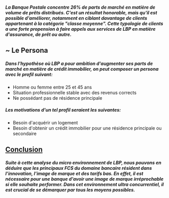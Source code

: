 ##### La Banque Postale concentre 26% de parts de marché en matière de volume de prêts distribués. C'est un résultat honorable, mais qu'il est possible d'améliorer, notamment en ciblant davantage de clients appartenant à la catégorie "classe moyenne". Cette typologie de clients a une forte propension à faire appels aux services de LBP en matière d'assurance, de prêt ou autre.


## ~ Le Persona
##### Dans l'hypothèse où LBP a pour ambition d'augmenter ses parts de marché en matière de crédit immobilier, on peut composer un persona avec le profil suivant:
* Homme ou femme entre 25 et 45 ans
* Situation professionnelle stable avec des revenus corrects
* Ne possédant pas de résidence principale

##### Les motivations d'un tel profil seraient les suivantes:
* Besoin d'acquérir un logement
* Besoin d'obtenir un crédit immobilier pour une résidence principale ou secondaire

## <u>**Conclusion**</u>

#### *Suite à cette analyse du micro environnement de LBP, nous pouvons en déduire que les principaux FCS du domaine bancaire résident dans l’innovation, l’image de marque et des tarifs bas. En effet, il est nécessaire pour une banque d'avoir une image de marque irréprochable si elle souhaite performer. Dans cet environnement ultra concurrentiel, il est crucial de se démarquer par tous les moyens possibles.*